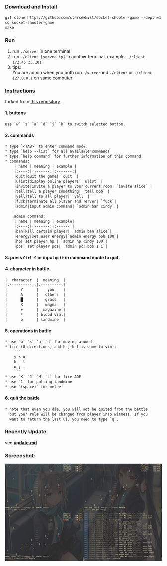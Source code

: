 ### Download and Install 
  ```shell
  git clone https://github.com/starseekist/socket-shooter-game --depth=1
  cd socket-shooter-game
  make
  ```

### Run  

  1. run `./server` in one terminal
  2. run `./client [server_ip]` in another terminal, example: `./client 172.45.33.101`
  3. tips:  
     You are admin when you both run `./server`and `./client` or `./client 127.0.0.1` on same computer

### Instructions  
  forked from [this repository](https://github.com/wierton/socket-based-naive-game)

#### 1. buttons
    use `w` `s` `a` `d` `j` `k` to switch selected button.
#### 2. commands 

    * type `<TAB>` to enter command mode.
    * type `help --list` for all available commands
    * type `help command` for further information of this command
    * commands:
        | name | meaning | example |
        |:----:|:-------:|:-------:|
        |quit|quit the game| `quit` |
        |ulist|display online players| `ulist` |
        |invite|invite a player to your current room| `invite alice` |
        |tell|tell a player something| `tell bob` |
        |yell|tell to all player| `yell` |
        |fuck|terminate all player and server| `fuck`|
        |admin|input admin command| `admin ban cindy` |
        
        admin command:
        | name | meaning | example|
        |:----:|:-------:|:------:|
        |ban|kill certain player| `admin ban alice`|
        |energy|set user energy|`admin energy bob 100`|
        |hp| set player hp | `admin hp cindy 100`|
        |pos| set player pos| `admin pos bob 1 1`|
####  3. press `Ctrl-C` or input `quit` in command mode to quit.
####  4. character in battle

    |  character  |  meaning  |
    |:-----------:|:---------:|
    |      Y      |    you    |
    |      A      |   others  |
    |      █      |   grass   |
    |      X      |   magma   |
    |      +      |  magazine |
    |      *      | blood vial|
    |      o      | landmine  |
####  5. operations in battle

    * use `w` `s` `a` `d` for moving around
    * fire (8 directions, and h-j-k-l is same to vim):
        ```
        y k o
        h   l
        n j .
        ```
    * use `K` `J` `H` `L` for fire AOE
    * use `1` for putting landmine
    * use `(space)` for melee
####  6. quit the battle

    * note that even you die, you will not be quited from the battle
      but your role will be changed from player into witness. If you
      want to return the last ui, you need to type `q`.

### Recently Update
  see **[update.md](https://github.com/hydropek/socket-shooter-game/blob/master/update.md)**

### Screenshot:
  ![screenshot](screenshot.jpg)